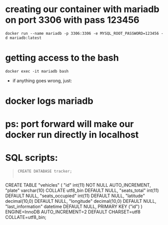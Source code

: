 # creating our container with mariadb on port 3306 with pass 123456
`docker run --name mariadb -p 3306:3306 -e MYSQL_ROOT_PASSWORD=123456 -d mariadb:latest `
# getting access to the bash
`docker exec -it mariadb bash`

- if anything goes wrong, just:
# docker logs mariadb
# ps: port forward will make our docker run directly in localhost

# SQL scripts:
> `CREATE DATABASE tracker;`
> ```````
CREATE TABLE "vehicles" (
  "id" int(11) NOT NULL AUTO_INCREMENT,
  "plate" varchar(10) COLLATE utf8_bin DEFAULT NULL,
  "seats_total" int(11) DEFAULT NULL,
  "seats_occupied" int(11) DEFAULT NULL,
  "latitude" decimal(10,0) DEFAULT NULL,
  "longitude" decimal(10,0) DEFAULT NULL,
  "last_information" datetime DEFAULT NULL,
  PRIMARY KEY ("id")
) ENGINE=InnoDB AUTO_INCREMENT=2 DEFAULT CHARSET=utf8 COLLATE=utf8_bin;
``````